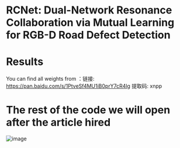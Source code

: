 # RCNet: Dual-Network Resonance Collaboration via Mutual Learning for RGB-D Road Defect Detection


# Results
You can find all weights from ：链接: https://pan.baidu.com/s/1PtveSf4MU1iB0prY7cR4lg 提取码: xnpp
# The rest of the code we will open after the article hired
![image](https://github.com/user-attachments/assets/4b6a446e-5960-4c69-85cc-33db1b6123ce)
